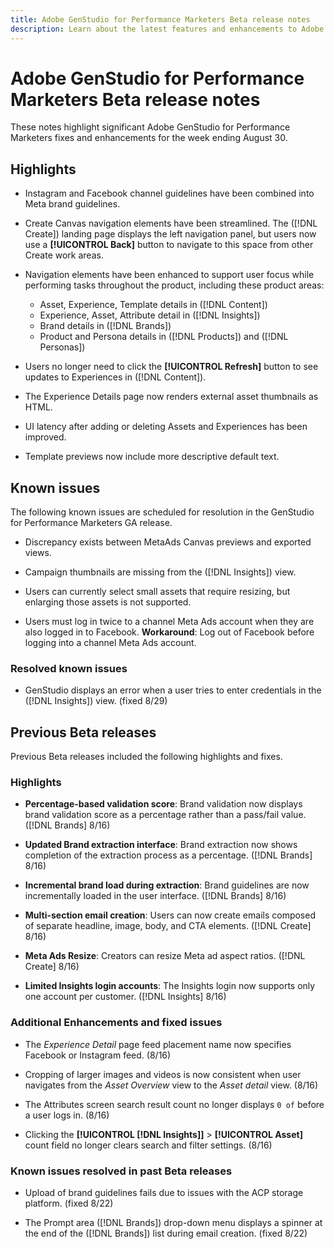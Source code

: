 ```yaml
---
title: Adobe GenStudio for Performance Marketers Beta release notes
description: Learn about the latest features and enhancements to Adobe GenStudio for Performance Marketers.
---
```


# Adobe GenStudio for Performance Marketers Beta release notes

These notes highlight significant Adobe GenStudio for Performance Marketers fixes and enhancements for the week ending August 30.

## Highlights

* Instagram and Facebook channel guidelines have been combined into Meta brand guidelines.

* Create Canvas navigation elements have been streamlined. The ([!DNL Create]) landing page displays the left navigation panel, but users now use a **[!UICONTROL Back]** button to navigate to this space from other Create work areas.  <!-- GS-1189 -->

* Navigation elements have been enhanced to support user focus while performing tasks throughout the product, including these product areas:

  * Asset, Experience, Template details in ([!DNL Content])
  * Experience, Asset, Attribute detail in ([!DNL Insights])
  * Brand details in ([!DNL Brands])
  * Product and Persona details in ([!DNL Products]) and ([!DNL Personas]) <!-- GS-1189 -->

* Users no longer need to click the **[!UICONTROL Refresh]** button to see updates to Experiences in ([!DNL Content]). <!-- GS-4218 -->

* The Experience Details page now renders external asset thumbnails as HTML. <!-- GS-3092 -->

* UI latency after adding or deleting Assets and Experiences has been improved. <!-- GS-3389 -->

* Template previews now include more descriptive default text. <!-- GS-4028 -->

## Known issues

The following known issues are scheduled for resolution in the GenStudio for Performance Marketers GA release.

* Discrepancy exists between MetaAds Canvas previews and exported views. <!-- GS-4492 4401 -->

* Campaign thumbnails are missing from the ([!DNL Insights]) view. <!-- GS-4648 -->

* Users can currently select small assets that require resizing, but enlarging those assets is not supported. <!-- GS-3131 -->

* Users must log in twice to a channel Meta Ads account when they are also logged in to Facebook. **Workaround**: Log out of Facebook before logging into a channel Meta Ads account.

### Resolved known issues

* GenStudio displays an error when a user tries to enter credentials in the ([!DNL Insights]) view. (fixed 8/29) <!-- GS-4689 --> 

## Previous Beta releases

Previous Beta releases included the following highlights and fixes. 

### Highlights

* **Percentage-based validation score**: Brand validation now displays brand validation score as a percentage rather than a pass/fail value. ([!DNL Brands] 8/16)

* **Updated Brand extraction interface**: Brand extraction now shows completion of the extraction process as a percentage. ([!DNL Brands] 8/16)

* **Incremental brand load during extraction**: Brand guidelines are now incrementally loaded in the user interface. ([!DNL Brands] 8/16)

* **Multi-section email creation**: Users can now create emails composed of separate headline, image, body, and CTA elements. ([!DNL Create] 8/16)

* **Meta Ads Resize**: Creators can resize Meta ad aspect ratios. ([!DNL Create] 8/16)

* **Limited Insights login accounts**: The Insights login now supports only one account per customer. ([!DNL Insights] 8/16)

### Additional Enhancements and fixed issues

* The _Experience Detail_ page feed placement name now specifies Facebook or Instagram feed. (8/16)

* Cropping of larger images and videos is now consistent when user navigates from the _Asset Overview_ view to the _Asset detail_ view. (8/16)

* The Attributes screen search result count no longer displays `0 of` before a user logs in.  (8/16) <!-- GS- 3665 -->

* Clicking the **[!UICONTROL [!DNL Insights]]**  > **[!UICONTROL Asset]** count field no longer clears search and filter settings. (8/16) <!-- GS-3476 -->

### Known issues resolved in past Beta releases

* Upload of brand guidelines fails due to issues with the ACP storage platform. (fixed 8/22) <!-- GS-4369 -->

* The Prompt area ([!DNL Brands]) drop-down menu displays a spinner at the end of the ([!DNL Brands]) list during email creation. (fixed 8/22) <!-- GS-4077 -->

